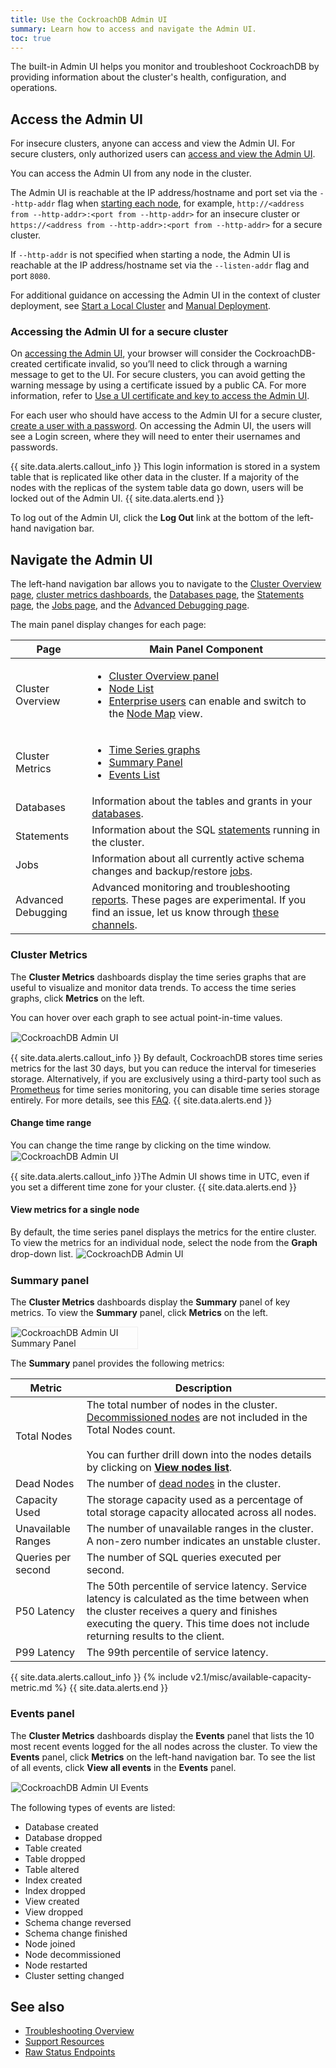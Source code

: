 ```yaml
---
title: Use the CockroachDB Admin UI
summary: Learn how to access and navigate the Admin UI.
toc: true
---
```


The built-in Admin UI helps you monitor and troubleshoot CockroachDB by providing information about the cluster's health, configuration, and operations.

## Access the Admin UI

For insecure clusters, anyone can access and view the Admin UI. For secure clusters, only authorized users can [access and view the Admin UI](#accessing-the-admin-ui-for-a-secure-cluster).

You can access the Admin UI from any node in the cluster.

The Admin UI is reachable at the IP address/hostname and port set via the `--http-addr` flag when [starting each node](start-a-node.html), for example, `http://<address from --http-addr>:<port from --http-addr>` for an insecure cluster or `https://<address from --http-addr>:<port from --http-addr>` for a secure cluster.

If `--http-addr` is not specified when starting a node, the Admin UI is reachable at the IP address/hostname set via the `--listen-addr` flag and port `8080`.

For additional guidance on accessing the Admin UI in the context of cluster deployment, see [Start a Local Cluster](start-a-local-cluster.html) and [Manual Deployment](manual-deployment.html).

### Accessing the Admin UI for a secure cluster

On [accessing the Admin UI](admin-ui-access-and-navigate.html#access-the-admin-ui), your browser will consider the CockroachDB-created certificate invalid, so you’ll need to click through a warning message to get to the UI. For secure clusters, you can avoid getting the warning message by using a certificate issued by a public CA. For more information, refer to [Use a UI certificate and key to access the Admin UI](create-security-certificates-custom-ca.html#accessing-the-admin-ui-for-a-secure-cluster).

For each user who should have access to the Admin UI for a secure cluster, [create a user with a password](create-user.html). On accessing the Admin UI, the users will see a Login screen, where they will need to enter their usernames and passwords.

{{ site.data.alerts.callout_info }}
This login information is stored in a system table that is replicated like other data in the cluster. If a majority of the nodes with the replicas of the system table data go down, users will be locked out of the Admin UI.
{{ site.data.alerts.end }}

To log out of the Admin UI, click the **Log Out** link at the bottom of the left-hand navigation bar.

## Navigate the Admin UI

The left-hand navigation bar allows you to navigate to the [Cluster Overview page](admin-ui-access-and-navigate.html), [cluster metrics dashboards](admin-ui-overview.html), the [Databases page](admin-ui-databases-page.html), the [Statements page](admin-ui-statements-page.html), the [Jobs page](admin-ui-jobs-page.html), and the [Advanced Debugging page](admin-ui-debug-pages.html).

The main panel display changes for each page:

Page | Main Panel Component
-----------|------------
Cluster Overview | <ul><li>[Cluster Overview panel](admin-ui-cluster-overview-page.html)</li><li>[Node List](admin-ui-cluster-overview-page.html#node-list) </li> <li>[Enterprise users](enterprise-licensing.html) can enable and switch to the [Node Map](admin-ui-cluster-overview-page.html#node-map-enterprise) view. </li></ul>
Cluster Metrics | <ul><li>[Time Series graphs](admin-ui-access-and-navigate.html#cluster-metrics)</li><li>[Summary Panel](admin-ui-access-and-navigate.html#summary-panel)</li><li>[Events List](admin-ui-access-and-navigate.html#events-panel)</li></ul>
Databases | Information about the tables and grants in your [databases](admin-ui-databases-page.html).
Statements | Information about the SQL [statements](admin-ui-statements-page.html) running in the cluster.
Jobs | Information about all currently active schema changes and backup/restore [jobs](admin-ui-jobs-page.html).
Advanced Debugging | Advanced monitoring and troubleshooting [reports](admin-ui-debug-pages.html). These pages are experimental. If you find an issue, let us know through [these channels](https://www.cockroachlabs.com/community/).

### Cluster Metrics

The **Cluster Metrics** dashboards display the time series graphs that are useful to visualize and monitor data trends. To access the time series graphs, click **Metrics** on the left.

You can hover over each graph to see actual point-in-time values.

<img src="{{  'images/v2.1/admin_ui_hovering.gif' | relative_url  }}" alt="CockroachDB Admin UI" style="border:1px solid #eee;max-width:100%" />

{{ site.data.alerts.callout_info }}
By default, CockroachDB stores time series metrics for the last 30 days, but you can reduce the interval for timeseries storage. Alternatively, if you are exclusively using a third-party tool such as [Prometheus](monitor-cockroachdb-with-prometheus.html) for time series monitoring, you can disable time series storage entirely. For more details, see this [FAQ](operational-faqs.html#can-i-reduce-or-disable-the-storage-of-timeseries-data).
{{ site.data.alerts.end }}

#### Change time range

You can change the time range by clicking on the time window.
<img src="{{  'images/v2.1/admin-ui-time-range.gif' | relative_url  }}" alt="CockroachDB Admin UI" style="border:1px solid #eee;max-width:100%" />

{{ site.data.alerts.callout_info }}The Admin UI shows time in UTC, even if you set a different time zone for your cluster. {{ site.data.alerts.end }}

#### View metrics for a single node

By default, the time series panel displays the metrics for the entire cluster. To view the metrics for an individual node, select the node from the **Graph** drop-down list.
<img src="{{  'images/v2.1/admin-ui-single-node.gif' | relative_url  }}" alt="CockroachDB Admin UI" style="border:1px solid #eee;max-width:100%" />

### Summary panel

The **Cluster Metrics** dashboards display the **Summary** panel of key metrics. To view the **Summary** panel, click **Metrics** on the left.

<img src="{{  'images/v2.1/admin_ui_summary_panel.png' | relative_url  }}" alt="CockroachDB Admin UI Summary Panel" style="border:1px solid #eee;max-width:40%" />

The **Summary** panel provides the following metrics:

Metric | Description
--------|----
Total Nodes | The total number of nodes in the cluster. <a href='admin-ui-cluster-overview-page.html#decommissioned-nodes'>Decommissioned nodes</a> are not included in the Total Nodes count. <br><br>You can further drill down into the nodes details by clicking on [**View nodes list**](admin-ui-cluster-overview-page.html#node-list).
Dead Nodes | The number of [dead nodes](admin-ui-cluster-overview-page.html#dead-nodes) in the cluster.
Capacity Used | The storage capacity used as a percentage of total storage capacity allocated across all nodes.
Unavailable Ranges | The number of unavailable ranges in the cluster. A non-zero number indicates an unstable cluster.
Queries per second | The number of SQL queries executed per second.
P50 Latency | The 50th percentile of service latency. Service latency is calculated as the time between when the cluster receives a query and finishes executing the query. This time does not include returning results to the client.
P99 Latency | The 99th percentile of service latency.

{{ site.data.alerts.callout_info }}
{%  include v2.1/misc/available-capacity-metric.md %}
{{ site.data.alerts.end }}

### Events panel

The **Cluster Metrics** dashboards display the **Events** panel that lists the 10 most recent events logged for the all nodes across the cluster. To view the **Events** panel, click **Metrics** on the left-hand navigation bar. To see the list of all events, click **View all events** in the **Events** panel.

<img src="{{  'images/v2.1/admin_ui_events.png' | relative_url  }}" alt="CockroachDB Admin UI Events" style="border:1px solid #eee;max-width:100%" />

The following types of events are listed:

- Database created
- Database dropped
- Table created
- Table dropped
- Table altered
- Index created
- Index dropped
- View created
- View dropped
- Schema change reversed
- Schema change finished
- Node joined
- Node decommissioned
- Node restarted
- Cluster setting changed

## See also

- [Troubleshooting Overview](troubleshooting-overview.html)
- [Support Resources](support-resources.html)
- [Raw Status Endpoints](monitoring-and-alerting.html#raw-status-endpoints)
